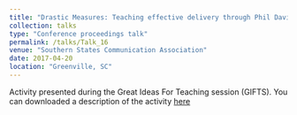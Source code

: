 ```yaml
---
title: "Drastic Measures: Teaching effective delivery through Phil Davison"
collection: talks
type: "Conference proceedings talk"
permalink: /talks/Talk_16
venue: "Southern States Communication Association"
date: 2017-04-20
location: "Greenville, SC"
---
```


Activity presented during the Great Ideas For Teaching session (GIFTS). You can downloaded a description of the activity [here](/files/DrasticMeasures_FINAL_SSCA.pdf)